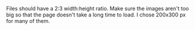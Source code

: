 Files should have a 2:3 width:height ratio. Make sure the images aren't too big so that the page doesn't take a long time to load. I chose 200x300 px for many of them.